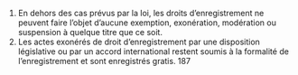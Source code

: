 1) En dehors des cas prévus par la loi, les droits d’enregistrement ne peuvent  faire  l’objet  d’aucune  exemption,  exonération,  modération  ou  suspension  à quelque titre que ce soit.
2) Les actes exonérés de droit d’enregistrement par une disposition législative ou par un accord international restent soumis à la formalité de l’enregistrement et sont enregistrés gratis.
187